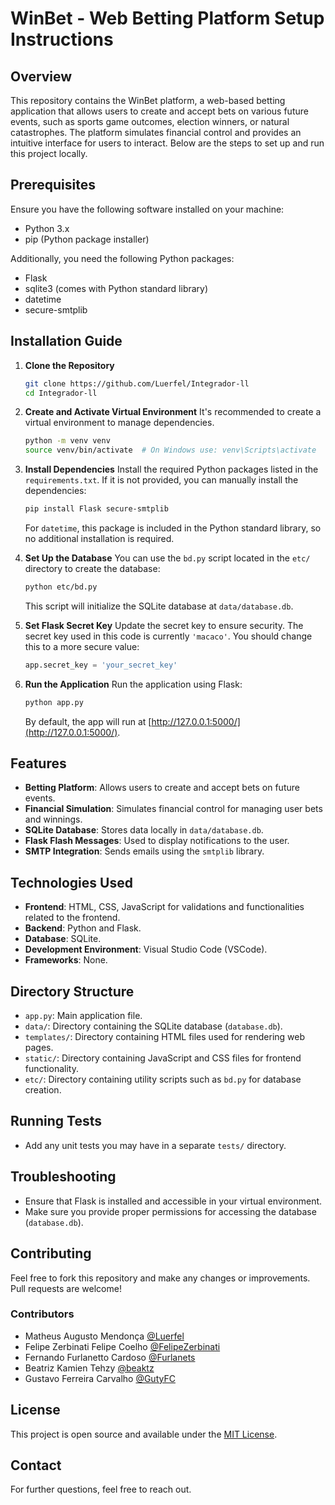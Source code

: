 # WinBet - Web Betting Platform Setup Instructions

## Overview

This repository contains the WinBet platform, a web-based betting application that allows users to create and accept bets on various future events, such as sports game outcomes, election winners, or natural catastrophes. The platform simulates financial control and provides an intuitive interface for users to interact. Below are the steps to set up and run this project locally.

## Prerequisites

Ensure you have the following software installed on your machine:

- Python 3.x
- pip (Python package installer)

Additionally, you need the following Python packages:

- Flask
- sqlite3 (comes with Python standard library)
- datetime
- secure-smtplib

## Installation Guide

1. **Clone the Repository**

   ```bash
   git clone https://github.com/Luerfel/Integrador-ll
   cd Integrador-ll
   ```

2. **Create and Activate Virtual Environment**
   It's recommended to create a virtual environment to manage dependencies.

   ```bash
   python -m venv venv
   source venv/bin/activate  # On Windows use: venv\Scripts\activate
   ```

3. **Install Dependencies**
   Install the required Python packages listed in the `requirements.txt`. If it is not provided, you can manually install the dependencies:

   ```bash
   pip install Flask secure-smtplib
   ```

   For `datetime`, this package is included in the Python standard library, so no additional installation is required.

4. **Set Up the Database**
   You can use the `bd.py` script located in the `etc/` directory to create the database:

   ```bash
   python etc/bd.py
   ```

   This script will initialize the SQLite database at `data/database.db`.

5. **Set Flask Secret Key**
   Update the secret key to ensure security. The secret key used in this code is currently `'macaco'`. You should change this to a more secure value:

   ```python
   app.secret_key = 'your_secret_key'
   ```

6. **Run the Application**
   Run the application using Flask:

   ```bash
   python app.py
   ```

   By default, the app will run at [http://127.0.0.1:5000/](http://127.0.0.1:5000/).

## Features

- **Betting Platform**: Allows users to create and accept bets on future events.
- **Financial Simulation**: Simulates financial control for managing user bets and winnings.
- **SQLite Database**: Stores data locally in `data/database.db`.
- **Flask Flash Messages**: Used to display notifications to the user.
- **SMTP Integration**: Sends emails using the `smtplib` library.

## Technologies Used

- **Frontend**: HTML, CSS, JavaScript for validations and functionalities related to the frontend.
- **Backend**: Python and Flask.
- **Database**: SQLite.
- **Development Environment**: Visual Studio Code (VSCode).
- **Frameworks**: None.

## Directory Structure

- `app.py`: Main application file.
- `data/`: Directory containing the SQLite database (`database.db`).
- `templates/`: Directory containing HTML files used for rendering web pages.
- `static/`: Directory containing JavaScript and CSS files for frontend functionality.
- `etc/`: Directory containing utility scripts such as `bd.py` for database creation.

## Running Tests

- Add any unit tests you may have in a separate `tests/` directory.

## Troubleshooting

- Ensure that Flask is installed and accessible in your virtual environment.
- Make sure you provide proper permissions for accessing the database (`database.db`).

## Contributing

Feel free to fork this repository and make any changes or improvements. Pull requests are welcome!

### Contributors

- Matheus Augusto Mendonça [@Luerfel](https://github.com/Luerfel)
- Felipe Zerbinati Felipe Coelho [@FelipeZerbinati](https://github.com/FelipeZerbinati)
- Fernando Furlanetto Cardoso [@Furlanets](https://github.com/Furlanets)
- Beatriz Kamien Tehzy [@beaktz](https://github.com/beaktz)
- Gustavo Ferreira Carvalho [@GutyFC](https://github.com/GutyFC)

## License

This project is open source and available under the [MIT License](LICENSE).

## Contact

For further questions, feel free to reach out.
